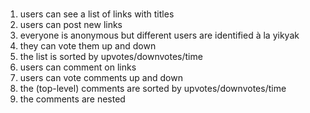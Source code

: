 #

1. users can see a list of links with titles
2. users can post new links
3. everyone is anonymous but different users are identified à la yikyak
4. they can vote them up and down
5. the list is sorted by upvotes/downvotes/time
6. users can comment on links
7. users can vote comments up and down
8. the (top-level) comments are sorted by upvotes/downvotes/time
9. the comments are nested